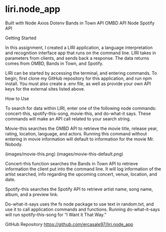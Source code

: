 # liri.node_app
Built with
Node Axios
Dotenv
Bands in Town API
OMBD API
Node Spotify API

Getting Started

In this assignment, I created a LIRI application, a language interpretation and recognition interface app that runs on the command line. LIRI takes in parameters from clients, and sends back a response. The data returns comes from OMBD, Bands in Town, and Spotify.

LIRI can be started by accessing the terminal, and entering commands. To begin, first clone my GitHub repository for this application, and run npm install. You must also create a .env file, as well as provide your own API keys for the external sites listed above. 

How to Use

To search for data within LIRI, enter one of the following node commands: concert-this, spotify-this-song, movie-this, and do-what-it says. These commands will make an API call related to your search string.

Movie-this searches the OMBD API to retrieve the movie title, release year, rating, location, language, and actors. Running this command without entering in movie information will default to information for the movie Mr. Nobody.

(images/movie-this.png)
(images/movie-this-default.png)


Concert-this function searches the Bands in Town API to retrieve information the client put into the command line. It will log information of the artist searched, info regarding the upcoming concert, venue, location, and date.

Spotify-this searches the Spotify API to retrieve artist name, song name, album, and a preview link.

Do-what-it-says uses the fs node package to use text in random.txt, and use it to call application commands and functions. Running do-what-it-says will run spotify-this-song for “I Want it That Way.”

GitHub Repository
https://github.com/ercasale97/liri.node_app

